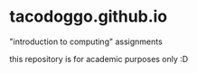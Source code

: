 # tacodoggo.github.io
"introduction to computing" assignments

this repository is for academic purposes only :D
